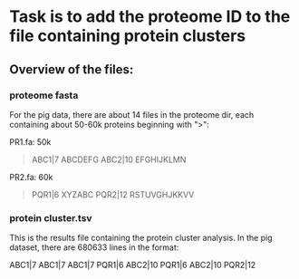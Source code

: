 # Task is to add the proteome ID to the file containing protein clusters 

## Overview of the files:

### proteome fasta
For the pig data, there are about 14 files in the proteome dir, each containing about 50-60k proteins beginning with ">":

PR1.fa: 50k
>ABC1|7
ABCDEFG
>ABC2|10
EFGHIJKLMN

PR2.fa: 60k
>PQR1|6
XYZABC
>PQR2|12
RSTUVGHJKKVV

### protein cluster.tsv
This is the results file containing the protein cluster analysis. In the pig dataset, there are 680633 lines in the format:

ABC1|7	ABC1|7
ABC1|7	PQR1|6
ABC2|10	PQR1|6
ABC2|10	PQR2|12
